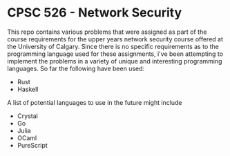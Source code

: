 # CPSC 526 - Network Security
This repo contains various problems that were assigned as part of the course requirements for the upper years network security course offered at the University of Calgary. Since there is no specific requirements as to the programming language used for these assignments, i've been attempting to implement the problems in a variety of unique and interesting programming languages. So far the following have been used:
* Rust
* Haskell

A list of potential languages to use in the future might include
* Crystal
* Go
* Julia
* OCaml
* PureScript
